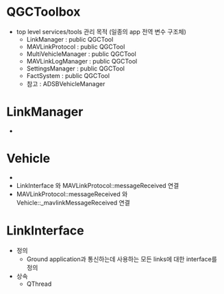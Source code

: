 # QGCToolbox
* top level services/tools 관리 목적 (일종의 app 전역 변수 구조체)
   * LinkManager : public QGCTool
   * MAVLinkProtocol : public QGCTool
   * MultiVehicleManager : public QGCTool
   * MAVLinkLogManager : public QGCTool
   * SettingsManager : public QGCTool
   * FactSystem : public QGCTool
   * 참고 : ADSBVehicleManager
# LinkManager
* 
# Vehicle
* 
* LinkInterface 와  MAVLinkProtocol::messageReceived 연결
* MAVLinkProtocol::messageReceived 와 Vehicle::_mavlinkMessageReceived 연결

# LinkInterface
* 정의
   * Ground application과 통신하는데 사용하는 모든 links에 대한 interface를 정의
* 상속
   * QThread
